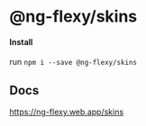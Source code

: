 # @ng-flexy/skins


#### Install

run `npm i --save @ng-flexy/skins`

## Docs
<a href="https://ng-flexy.web.app/skins">https://ng-flexy.web.app/skins</a>
